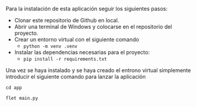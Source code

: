 Para la instalación de esta aplicación seguir los siguientes pasos:

- Clonar este repositorio de Github en local.
- Abrir una terminal de Windows y colocarse en el repositorio del proyecto.
- Crear un entorno virtual con el siguiente comando
  -  `python -m venv .venv`
- Instalar las dependencias necesarias para el proyecto:
  - `pip install -r requirements.txt`

Una vez se haya instalado y se haya creado el entrono virtual simplemente introducir el siguiente comando para lanzar la aplicación
   
   `cd app`
   
   `flet main.py`
